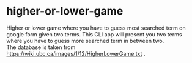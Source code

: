 # higher-or-lower-game
Higher or lower game where you have to guess most searched term on google form given two terms. 
This CLI app will present you two terms where you have to guess more searched term in between two.  
The database is taken from https://wiki.ubc.ca/images/1/12/HigherLowerGame.txt .  
